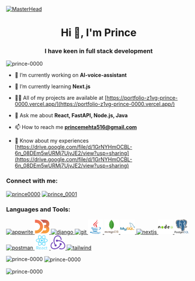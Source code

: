 [![MasterHead](https://user-images.githubusercontent.com/74038190/225813708-98b745f2-7d22-48cf-9150-083f1b00d6c9.gif)](https://rishavchanda.io)
<h1 align="center">Hi 👋, I'm Prince</h1>
<h3 align="center">I have keen in full stack development</h3>

<p align="left"> <img src="https://komarev.com/ghpvc/?username=prince-0000&label=Profile%20views&color=0e75b6&style=flat" alt="prince-0000" /> </p>

- 🔭 I’m currently working on **AI-voice-assistant**

- 🌱 I’m currently learning **Next.js**

- 👨‍💻 All of my projects are available at [https://portfolio-z1vg-prince-0000.vercel.app/](https://portfolio-z1vg-prince-0000.vercel.app/)

- 💬 Ask me about **React, FastAPI, Node.js, Java**

- 📫 How to reach me **princemehta516@gmail.com**

- 📄 Know about my experiences [https://drive.google.com/file/d/1GrNYHmOCBL-6n_08DEm5wURMj7UjvJE2/view?usp=sharing](https://drive.google.com/file/d/1GrNYHmOCBL-6n_08DEm5wURMj7UjvJE2/view?usp=sharing)

<h3 align="left">Connect with me:</h3>
<p align="left">
<a href="https://linkedin.com/in/prince0000" target="blank"><img align="center" src="https://raw.githubusercontent.com/rahuldkjain/github-profile-readme-generator/master/src/images/icons/Social/linked-in-alt.svg" alt="prince0000" height="30" width="40" /></a>
<a href="https://www.leetcode.com/prince_0001" target="blank"><img align="center" src="https://raw.githubusercontent.com/rahuldkjain/github-profile-readme-generator/master/src/images/icons/Social/leet-code.svg" alt="prince_0001" height="30" width="40" /></a>
</p>

<h3 align="left">Languages and Tools:</h3>
<p align="left"> <a href="https://appwrite.io" target="_blank" rel="noreferrer"> <img src="https://www.vectorlogo.zone/logos/appwriteio/appwriteio-icon.svg" alt="appwrite" width="40" height="40"/> </a> <a href="https://d3js.org/" target="_blank" rel="noreferrer"> <img src="https://raw.githubusercontent.com/devicons/devicon/master/icons/d3js/d3js-original.svg" alt="d3js" width="40" height="40"/> </a> <a href="https://www.djangoproject.com/" target="_blank" rel="noreferrer"> <img src="https://cdn.worldvectorlogo.com/logos/django.svg" alt="django" width="40" height="40"/> </a> <a href="https://git-scm.com/" target="_blank" rel="noreferrer"> <img src="https://www.vectorlogo.zone/logos/git-scm/git-scm-icon.svg" alt="git" width="40" height="40"/> </a> <a href="https://www.java.com" target="_blank" rel="noreferrer"> <img src="https://raw.githubusercontent.com/devicons/devicon/master/icons/java/java-original.svg" alt="java" width="40" height="40"/> </a> <a href="https://www.mongodb.com/" target="_blank" rel="noreferrer"> <img src="https://raw.githubusercontent.com/devicons/devicon/master/icons/mongodb/mongodb-original-wordmark.svg" alt="mongodb" width="40" height="40"/> </a> <a href="https://www.mysql.com/" target="_blank" rel="noreferrer"> <img src="https://raw.githubusercontent.com/devicons/devicon/master/icons/mysql/mysql-original-wordmark.svg" alt="mysql" width="40" height="40"/> </a> <a href="https://nextjs.org/" target="_blank" rel="noreferrer"> <img src="https://cdn.worldvectorlogo.com/logos/nextjs-2.svg" alt="nextjs" width="40" height="40"/> </a> <a href="https://nodejs.org" target="_blank" rel="noreferrer"> <img src="https://raw.githubusercontent.com/devicons/devicon/master/icons/nodejs/nodejs-original-wordmark.svg" alt="nodejs" width="40" height="40"/> </a> <a href="https://www.postgresql.org" target="_blank" rel="noreferrer"> <img src="https://raw.githubusercontent.com/devicons/devicon/master/icons/postgresql/postgresql-original-wordmark.svg" alt="postgresql" width="40" height="40"/> </a> <a href="https://postman.com" target="_blank" rel="noreferrer"> <img src="https://www.vectorlogo.zone/logos/getpostman/getpostman-icon.svg" alt="postman" width="40" height="40"/> </a> <a href="https://reactjs.org/" target="_blank" rel="noreferrer"> <img src="https://raw.githubusercontent.com/devicons/devicon/master/icons/react/react-original-wordmark.svg" alt="react" width="40" height="40"/> </a> <a href="https://redux.js.org" target="_blank" rel="noreferrer"> <img src="https://raw.githubusercontent.com/devicons/devicon/master/icons/redux/redux-original.svg" alt="redux" width="40" height="40"/> </a> <a href="https://tailwindcss.com/" target="_blank" rel="noreferrer"> <img src="https://www.vectorlogo.zone/logos/tailwindcss/tailwindcss-icon.svg" alt="tailwind" width="40" height="40"/> </a> </p>

<p><img align="left" src="https://github-readme-stats.vercel.app/api/top-langs?username=prince-0000&show_icons=true&locale=en&layout=compact" alt="prince-0000" /></p>

<p>&nbsp;<img align="center" src="https://github-readme-stats.vercel.app/api?username=prince-0000&show_icons=true&locale=en" alt="prince-0000" /></p>

<p><img align="center" src="https://github-readme-streak-stats.herokuapp.com/?user=prince-0000&" alt="prince-0000" /></p>
